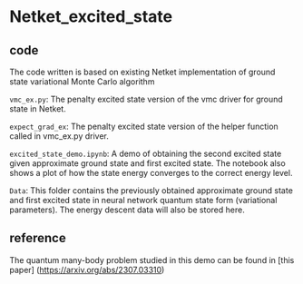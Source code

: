 # Netket_excited_state

## code 
The code written is based on existing Netket implementation of ground state variational Monte Carlo algorithm 

`vmc_ex.py`: The penalty excited state version of the vmc driver for ground state in Netket. 

`expect_grad_ex`: The penalty excited state version of the helper function called in vmc_ex.py driver.

`excited_state_demo.ipynb`: A demo of obtaining the second excited state given approximate ground state and first excited state. The notebook also shows a plot of how the state energy converges to the correct energy level.  

`Data`: This folder contains the previously obtained approximate ground state and first excited state in neural network quantum state form (variational parameters). The energy descent data will also be stored here.

## reference
The quantum many-body problem studied in this demo can be found in [this paper] (https://arxiv.org/abs/2307.03310)
